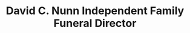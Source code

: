 ---
title: "David C. Nunn Independent Family Funeral Director"
url: /bingley/david-c-nunn-independent-family-funeral-director/
shop: funeral directors
---